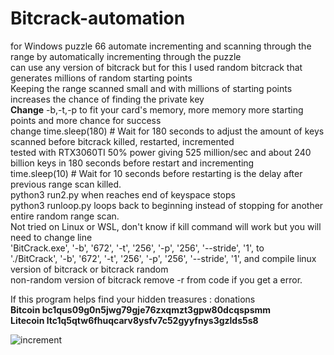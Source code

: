 # Bitcrack-automation
for Windows puzzle 66 automate incrementing and scanning through the range by automatically incrementing through the puzzle<br>
can use any version of bitcrack but for this I used random bitcrack that generates millions of random starting points<br>
Keeping the range scanned small and with millions of starting points increases the chance of finding the private key<br>
<b>Change</b> -b,-t,-p to fit your  card's memory, more memory more starting points and more chance for success<br>
change time.sleep(180)  # Wait for 180 seconds    to adjust the amount of keys scanned before bitcrack killed, restarted, incremented<br>
tested with RTX3060TI 50% power giving 525 million/sec and about 240 billion keys in 180 seconds before restart and incrementing<br> 
time.sleep(10)  # Wait for 10 seconds before restarting is the delay after previous range scan killed.<br> 
python3 run2.py when reaches end of keyspace stops<br>
python3 runloop.py loops back to beginning instead of stopping for another entire random range scan.<br> 
Not tried on Linux or WSL, don't know if kill command will work but you will need to change line <br>
'BitCrack.exe', '-b', '672', '-t', '256', '-p', '256', '--stride', '1', to<br>
'./BitCrack', '-b', '672', '-t', '256', '-p', '256', '--stride', '1', and compile linux version of bitcrack or bitcrack random<br>
non-random version of bitcrack remove -r from code if you get a error. <br>

If this program helps find your hidden treasures : donations<br>
<b>Bitcoin bc1qus09g0n5jwg79gje76zxqmzt3gpw80dcqspsmm   <br>
Litecoin ltc1q5qtw6fhuqcarv8ysfv7c52gyyfnys3gzlds5s8   </b>
  
  ![increment](https://github.com/unclevito2017/Bitcrack-automation/assets/37158637/1e855627-fdf1-4dc3-a5bd-3ee47ef8c3a5)
